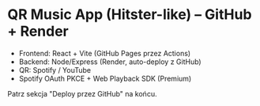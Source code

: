 # QR Music App (Hitster-like) – GitHub + Render

- Frontend: React + Vite (GitHub Pages przez Actions)
- Backend: Node/Express (Render, auto-deploy z GitHub)
- QR: Spotify / YouTube
- Spotify OAuth PKCE + Web Playback SDK (Premium)

Patrz sekcja "Deploy przez GitHub" na końcu.

